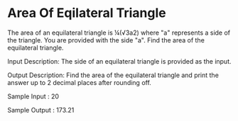 # Area Of Eqilateral Triangle


The area of an equilateral triangle is ¼(√3a2) where "a" represents a side of the triangle. You are provided with the side "a". Find the area of the equilateral triangle.

Input Description:
The side of an equilateral triangle is provided as the input.

Output Description:
Find the area of the equilateral triangle and print the answer up to 2 decimal places after rounding off.

Sample Input :
20

Sample Output :
173.21

